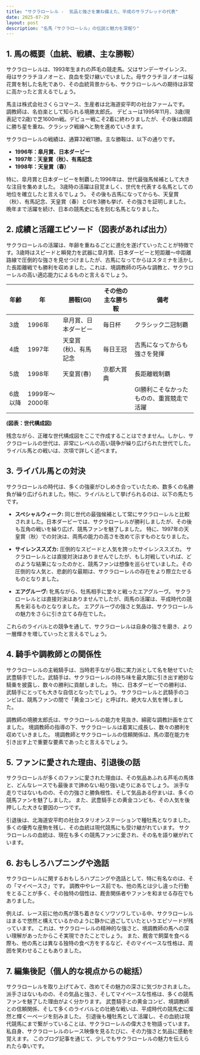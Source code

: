 ```yaml
---
title: "サクラローレル -  気品と強さを兼ね備えた、平成のサラブレッドの代表"
date: 2025-07-29
layout: post
description: "名馬『サクラローレル』の伝説と魅力を深堀り"
---
```


## 1. 馬の概要（血統、戦績、主な勝鞍）

サクラローレルは、1993年生まれの芦毛の競走馬。父はサンデーサイレンス、母はサクラチヨノオーと、良血を受け継いでいました。母サクラチヨノオーは桜花賞を制した名牝であり、その血統背景からも、サクラローレルへの期待は非常に高かったと言えるでしょう。

馬主は株式会社さくらコマース、生産者は北海道安平町の社台ファームです。  調教師は、名伯楽として知られる境勝太郎氏。  デビューは1995年11月、3歳(現表記で2歳)で芝1600m戦。デビュー戦こそ2着に終わりましたが、その後は順調に勝ち星を重ね、クラシック戦線へと駒を進めていきます。

サクラローレルの戦績は、通算32戦11勝。主な勝鞍は、以下の通りです。

* **1996年：皐月賞、日本ダービー**
* **1997年：天皇賞（秋）、有馬記念**
* **1998年：天皇賞（春）**

特に、皐月賞と日本ダービーを制覇した1996年は、世代最強馬候補として大きな注目を集めました。  3歳時の活躍は目覚ましく、世代を代表する名馬としての地位を確立したと言えるでしょう。  その後も古馬になってからも、天皇賞（秋）、有馬記念、天皇賞（春）とGIを3勝も挙げ、その強さを証明しました。  晩年まで活躍を続け、日本の競馬史に名を刻む名馬となりました。


## 2. 成績と活躍エピソード（図表があれば出力）

サクラローレルの活躍は、年齢を重ねるごとに進化を遂げていったことが特徴です。3歳時はスピードと瞬発力を武器に皐月賞、日本ダービーと短距離〜中距離路線で圧倒的な強さを見せつけましたが、古馬になってからはスタミナを活かした長距離戦でも勝利を収めました。これは、境調教師の巧みな調教と、サクラローレルの高い適応能力によるものと言えるでしょう。

| 年齢 | 年 | 勝鞍(GI) | その他の主な勝ち鞍 | 備考 |
|---|---|---|---|---|
| 3歳 | 1996年 | 皐月賞、日本ダービー |  毎日杯 |  クラシック二冠制覇 |
| 4歳 | 1997年 | 天皇賞(秋)、有馬記念 |  毎日王冠 |  古馬になってからも強さを発揮 |
| 5歳 | 1998年 | 天皇賞(春) |  京都大賞典 |  長距離戦制覇 |
| 6歳以降 | 1999年〜2000年 |  |  |  GI勝利こそなかったものの、重賞競走で活躍 |


**(図表：世代構成図)**

残念ながら、正確な世代構成図をここで作成することはできません。しかし、サクラローレルの世代は、非常にレベルの高い競争が繰り広げられた世代でした。ライバル馬との戦いは、次項で詳しく述べます。


## 3. ライバル馬との対決

サクラローレルの時代は、多くの強豪がひしめき合っていたため、数多くの名勝負が繰り広げられました。特に、ライバルとして挙げられるのは、以下の馬たちです。

* **スペシャルウィーク:**  同じ世代の最強候補として常にサクラローレルと比較されました。日本ダービーでは、サクラローレルが勝利しましたが、その後も互角の戦いを繰り広げ、競馬ファンを魅了しました。  特に、1997年の天皇賞（秋）での対決は、両馬の能力の高さを改めて示すものとなりました。

* **サイレンススズカ:**  圧倒的なスピードと人気を誇ったサイレンススズカ。  サクラローレルとは直接対決はありませんでしたが、もし対戦していれば、どのような結果になったのかと、競馬ファンは想像を巡らせていました。その圧倒的な人気と、悲劇的な最期は、サクラローレルの存在をより際立たせるものとなりました。

* **エアグルーヴ:**  牝馬ながら、牡馬相手に堂々と戦ったエアグルーヴ。  サクラローレルとは直接対決はありませんでしたが、両馬の活躍は、平成時代の競馬を彩るものとなりました。  エアグルーヴの強さと気品は、サクラローレルの魅力をさらに引き立てる存在でした。


これらのライバルとの競争を通して、サクラローレルは自身の強さを磨き、より一層輝きを増していったと言えるでしょう。


## 4. 騎手や調教師との関係性

サクラローレルの主戦騎手は、当時若手ながら既に実力派として名を馳せていた武豊騎手でした。武騎手は、サクラローレルの持ち味を最大限に引き出す絶妙な騎乗を披露し、数々の勝利に貢献しました。  特に、日本ダービーでの勝利は、武騎手にとっても大きな自信となったでしょう。  サクラローレルと武騎手のコンビは、競馬ファンの間で「黄金コンビ」と呼ばれ、絶大な人気を博しました。

調教師の境勝太郎氏は、サクラローレルの能力を見抜き、綿密な調教計画を立てました。  境調教師の指導の下、サクラローレルは着実に成長し、数々の勝利を収めていきました。  境調教師とサクラローレルの信頼関係は、馬の潜在能力を引き出す上で重要な要素であったと言えるでしょう。


## 5. ファンに愛された理由、引退後の話

サクラローレルが多くのファンに愛された理由は、その気品あふれる芦毛の馬体と、どんなレースでも最後まで諦めない粘り強い走りにあるでしょう。  派手な走りではないものの、その力強さと勝負根性、そして気品ある佇まいは、多くの競馬ファンを魅了しました。  また、武豊騎手との黄金コンビも、その人気を後押しした大きな要因の一つです。

引退後は、北海道安平町の社台スタリオンステーションで種牡馬となりました。  多くの優秀な産駒を残し、その血統は現代競馬にも受け継がれています。  サクラローレルの血統は、現在も多くの競馬ファンに愛され、その名を語り継がれています。


## 6. おもしろハプニングや逸話

サクラローレルに関するおもしろハプニングや逸話として、特に有名なのは、その「マイペースさ」です。  調教中やレース前でも、他の馬とは少し違った行動をとることが多く、その独特の個性は、厩舎関係者やファンを和ませる存在でもありました。

例えば、レース前に他の馬が落ち着きなくソワソワしている中、サクラローレルはまるで悠然と構えているかのように静かに過ごしていたというエピソードが残っています。  これは、サクラローレルの精神的な強さと、境調教師の馬への深い理解があったからこそ実現できたことでしょう。  また、厩舎で飼葉を食べる際も、他の馬とは異なる独特の食べ方をするなど、そのマイペースな性格は、周囲を笑わせることもありました。


## 7. 編集後記（個人的な視点からの総括）

サクラローレルを取り上げてみて、改めてその魅力の深さに気づかされました。  派手さはないものの、その気品と強さ、そしてマイペースな性格は、多くの競馬ファンを魅了した理由がよく分かります。  武豊騎手との黄金コンビ、境調教師との信頼関係、そして多くのライバルとの壮絶な戦いは、平成時代の競馬史に燦然と輝く一ページを刻みました。  引退後も種牡馬として活躍し、その血統は現代競馬にまで繋がっていることは、サクラローレルの偉大さを物語っています。  私自身、サクラローレルのレース映像を見るたびに、その力強さと気品に感動を覚えます。  このブログ記事を通じて、少しでもサクラローレルの魅力を伝えられたら幸いです。
